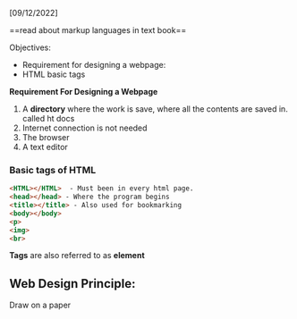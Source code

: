 [09/12/2022]

==read about markup languages in text book==

Objectives:
- Requirement for designing a webpage:
- HTML basic tags


**Requirement For Designing a  Webpage**
1. A **directory** where the work is save, where all the contents are saved in. called ht docs
2. Internet connection is not needed
3. The browser
4. A text editor


### Basic tags of HTML
```html
<HTML></HTML>  - Must been in every html page.
<head></head> - Where the program begins
<title></title> - Also used for bookmarking
<body></body>
<p>
<img>
<br>

```

**Tags** are also referred to as **element**


## Web Design Principle:


Draw on a paper 